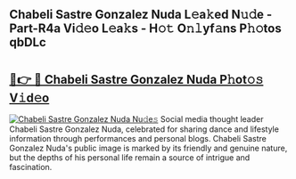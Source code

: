 ## Chabeli Sastre Gonzalez Nuda L𝚎a𝚔ed N𝚞𝚍e - Part-R4a Vi𝚍𝚎o L𝚎a𝚔s - H𝚘𝚝 O𝚗𝚕yf𝚊ns P𝚑𝚘tos qbDLc

# <h2><a href="http://kfeb8r8.oniu.top/?m=Chabeli+Sastre+Gonzalez+Nuda">🔗👉 🔴 Chabeli Sastre Gonzalez Nuda P𝚑ot𝚘𝚜 V𝚒d𝚎o</a></h2>

[![Chabeli Sastre Gonzalez Nuda Nu𝚍e𝚜](https://i.imgur.com/0qMVB7G.gif)](http://kfeb8r8.oniu.top/?m=Chabeli+Sastre+Gonzalez+Nuda)
Social media thought leader Chabeli Sastre Gonzalez Nuda, celebrated for sharing dance and lifestyle information through performances and personal blogs. Chabeli Sastre Gonzalez Nuda's public image is marked by its friendly and genuine nature, but the depths of his personal life remain a source of intrigue and fascination.  
